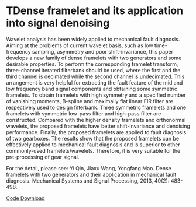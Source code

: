 # TDense framelet and its application into signal denoising

Wavelet analysis has been widely applied to mechanical fault diagnosis. Aiming at the problems of current wavelet basis, such as low time-frequency sampling, asymmetry and poor shift-invariance, this paper develops a new family of dense framelets with two generators and some desirable properties. To perform the corresponding framelet transform, three-channel iterated filterbank should be used, where the first and the third channel is decimated while the second channel is undecimated. This arrangement is very helpful for extracting the fault feature of the mid and low frequency band signal components and obtaining some symmetric framelets. To obtain framelets with high symmetry and a specified number of vanishing moments, B-spline and maximally flat linear FIR filter are respectively used to design filterbank. Three symmetric framelets and one framelets with symmetric low-pass filter and high-pass filter are constructed. Compared with the higher density framelets and orthonormal wavelets, the proposed framelets have better shift-invariance and denoising performance. Finally, the proposed framelets are applied to fault diagnosis of two gearboxes. The results show that the proposed framelets can be effectively applied to mechanical fault diagnosis and is superior to other commonly-used framelets/wavelets. Therefore, it is very suitable for the pre-processing of gear signal.

For the detail, please see: Yi Qin, Jiaxu Wang, Yongfang Mao. Dense framelets with two generators and their application in mechanical fault diagnosis. Mechanical Systems and Signal Processing, 2013, 40(2): 483-498.

[Code Download](https://github.com/QinYi-team/Code/tree/master/Dense%20framelet%20and%20its%20application%20into%20signal%20denoising)